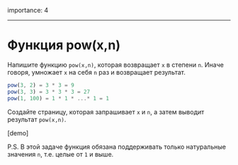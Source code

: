 importance: 4

---

# Функция pow(x,n)

Напишите функцию `pow(x,n)`, которая возвращает `x` в степени `n`. Иначе говоря, умножает `x` на себя `n` раз и возвращает результат.

```js
pow(3, 2) = 3 * 3 = 9
pow(3, 3) = 3 * 3 * 3 = 27
pow(1, 100) = 1 * 1 * ...* 1 = 1
```

Создайте страницу, которая запрашивает `x` и `n`, а затем выводит результат `pow(x,n)`.

[demo]

P.S. В этой задаче функция обязана поддерживать только натуральные значения `n`, т.е. целые от `1` и выше.
